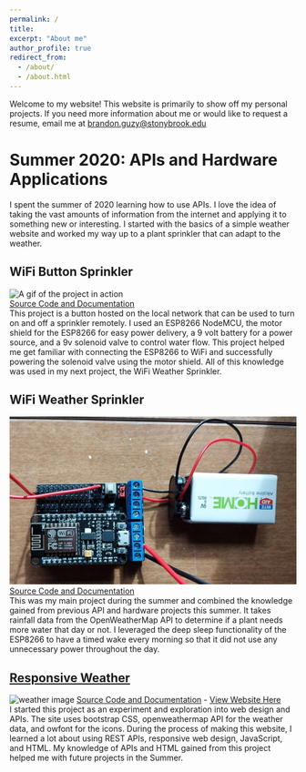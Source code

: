 ```yaml
---
permalink: /
title: 
excerpt: "About me"
author_profile: true
redirect_from: 
  - /about/
  - /about.html
---
```

<meta name="google-site-verification" content="yOlwrA_mVCsBFMBgOD78EjiSUmFaUiuXD_rvQ17feyo" />

Welcome to my website! This website is primarily to show off my personal projects. If you need more information about me or would like to request a resume, email me at [brandon.guzy@stonybrook.edu](mailto:brandon.guzy@stonybrook.edu)

# Summer 2020: APIs and Hardware Applications
I spent the summer of 2020 learning how to use APIs. I love the idea of taking the vast amounts of information from the internet and applying it to something new or interesting. I started with the basics of a simple weather website and worked my way up to a plant sprinkler that can adapt to the weather.
## WiFi Button Sprinkler
![A gif of the project in action](https://github.com/bcguzy/WebButton_Sprinkler/raw/master/media/ezgif-7-719b561e50d5.gif)  
[Source Code and Documentation](https://github.com/bcguzy/WebButton_Sprinkler)  
This project is a button hosted on the local network that can be used to turn on and off a sprinkler remotely. I used an ESP8266 NodeMCU, the motor shield for the ESP8266 for easy power delivery, a 9 volt battery for a power source, and a 9v solenoid valve to control water flow. This project helped me get familiar with connecting the ESP8266 to WiFi and successfully powering the solenoid valve using the motor shield. All of this knowledge was used in my next project, the WiFi Weather Sprinkler.
## WiFi Weather Sprinkler  
![a picture of the project's board](https://github.com/bcguzy/Weather_Sprinkler/blob/master/photos/wiring.jpg?raw=true)  
[Source Code and Documentation](https://github.com/bcguzy/Weather_Sprinkler)  
This was my main project during the summer and combined the knowledge gained from previous API and hardware projects this summer. It takes rainfall data from the OpenWeatherMap API to determine if a plant needs more water that day or not. I leveraged the deep sleep functionality of the ESP8266 to have a timed wake every morning so that it did not use any unnecessary power throughout the day.  
## [Responsive Weather](https://bcguzy.github.io/Brandons-Responsive-Weather/)
![weather image](https://bcguzy.github.io/images/weatherExample.PNG)
[Source Code and Documentation](https://github.com/bcguzy/Brandons-Responsive-Weather) - [View Website Here](https://bcguzy.github.io/Brandons-Responsive-Weather/)  
I started this project as an experiment and exploration into web design and APIs. The site uses bootstrap CSS, openweathermap API for the weather data, and owfont for the icons. During the process of making this website, I learned a lot about using REST APIs, responsive web design, JavaScript, and HTML. My knowledge of APIs and HTML gained from this project helped me with future projects in the Summer.



